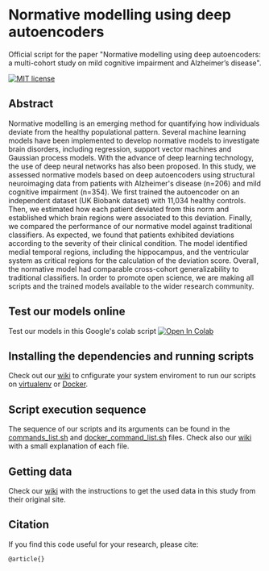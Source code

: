 # Normative modelling using deep autoencoders

Official script for the paper "Normative modelling using deep autoencoders: a multi-cohort study on mild cognitive impairment and Alzheimer’s disease".

[![MIT license](http://img.shields.io/badge/license-MIT-brightgreen.svg)](https://github.com/Warvito/Normative-modelling-using-deep-autoencoders/blob/master/LICENSE)

## Abstract
Normative modelling is an emerging method for quantifying how individuals deviate from the healthy populational pattern. Several machine learning models have been implemented to develop normative models to investigate brain disorders, including regression, support vector machines and Gaussian process models. With the advance of deep learning technology, the use of deep neural networks has also been proposed. In this study, we assessed normative models based on deep autoencoders using structural neuroimaging data from patients with Alzheimer's disease (n=206) and mild cognitive impairment (n=354). We first trained the autoencoder on an independent dataset (UK Biobank dataset) with 11,034 healthy controls. Then, we estimated how each patient deviated from this norm and established which brain regions were associated to this deviation. Finally, we compared the performance of our normative model against traditional classifiers. As expected, we found that patients exhibited deviations according to the severity of their clinical condition. The model identified medial temporal regions, including the hippocampus, and the ventricular system as critical regions for the calculation of the deviation score. Overall, the normative model had comparable cross-cohort generalizability to traditional classifiers. In order to promote open science, we are making all scripts and the trained models available to the wider research community.


## Test our models online
Test our  models in this Google's colab script <a href="https://colab.research.google.com/github/Warvito/Normative-modelling-using-deep-autoencoders/blob/master/notebooks/predict.ipynb" target="_parent"><img src="https://colab.research.google.com/assets/colab-badge.svg" alt="Open In Colab"/></a>


## Installing the dependencies and running scripts
Check out our [wiki](https://github.com/Warvito/Normative-modelling-using-deep-autoencoders/wiki) to cnfigurate your system enviroment to run our scripts on [virtualenv](https://github.com/Warvito/Normative-modelling-using-deep-autoencoders/wiki/Running-code-using-virtual-enviroment) or [Docker](https://github.com/Warvito/Normative-modelling-using-deep-autoencoders/wiki/Running-code-using-Docker).

## Script execution sequence
The sequence of our scripts and its arguments can be found in the [commands_list.sh](commands_list.sh) and [docker_command_list.sh](docker_command_list.sh) files. Check also our [wiki](https://github.com/Warvito/Normative-modelling-using-deep-autoencoders/wiki/Script-execution-sequence) with a small explanation of each file.

## Getting data
Check our [wiki](https://github.com/Warvito/Normative-modelling-using-deep-autoencoders/wiki/Getting-data) with the instructions to get the used data in this study from their original site.

## Citation
If you find this code useful for your research, please cite:

    @article{}
